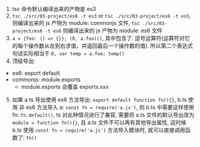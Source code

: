1. tsc 命令默认编译出来的产物是 es3
2. `tsc ./src/03-project/es6 -t es3` or `tsc ./src/03-project/es6 -t es5`, 则编译出来的 js 产物为 module: commonjs 文件, `tsc ./src/03-project/es6 -t es6` 则编译出来的 js 产物为 module: es6 文件
3.  `a = {foo: () => {}}; (0, a.foo)()`, 其中包含了: 逗号运算符(运算符对它的每个操作数从左到右求值，并返回最后一个操作数的值). 所以第二个表达式句话实际相当于 `0, var temp = a.foo; temp()`
4.  顶级导出: 
- es6: export default
- commonjs: module.exports
  - module.exports 会覆盖 exports.xxx

5. 如果 a.ts 导出使用 es6 方法导出: `export default function fn(){}`, b.ts 使用 非 es6 方法导入 a: `const fn = require('a.js')`, 则 b.ts 中需要这样使用fn: `fn.default()`, ts 对此种情况进行了兼容, 需要将 a.ts 文件的默认导出改为 `module = function fn(){}`, 且 a.ts 文件不可以再有其他导出属性, 这时候 b.ts 使用 `const fn = require('a.js')` 方法导入模块时, 就可以直接调用函数了: `fn()`